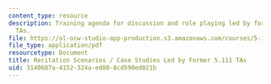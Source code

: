 ```yaml
---
content_type: resource
description: Training agenda for discussion and role playing led by former 5.111 recitation
  TAs.
file: https://ol-ocw-studio-app-production.s3.amazonaws.com/courses/5-111-principles-of-chemical-science-fall-2008/3140687a4152324aed808cd590ed021b_casestudies.pdf
file_type: application/pdf
resourcetype: Document
title: Recitation Scenarios / Case Studies Led by Former 5.111 TAs
uid: 3140687a-4152-324a-ed80-8cd590ed021b
---
```

